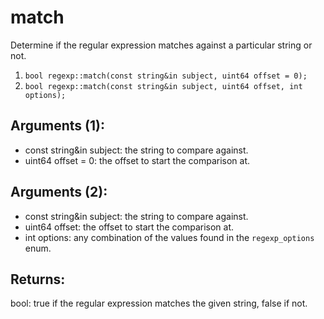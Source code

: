 # match
Determine if the regular expression matches against a particular string or not.

1. `bool regexp::match(const string&in subject, uint64 offset = 0);`
2. `bool regexp::match(const string&in subject, uint64 offset, int options);`

## Arguments (1):
* const string&in subject: the string to compare against.
* uint64 offset = 0: the offset to start the comparison at.

## Arguments (2):
* const string&in subject: the string to compare against.
* uint64 offset: the offset to start the comparison at.
* int options: any combination of the values found in the `regexp_options` enum.

## Returns:
bool: true if the regular expression matches the given string, false if not.
